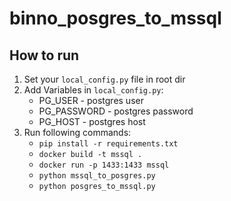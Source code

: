 # binno_posgres_to_mssql
## How to run
1. Set your ```local_config.py``` file in root dir
2. Add Variables in ```local_config.py```:
   - PG_USER - postgres user
   - PG_PASSWORD - postgres password
   - PG_HOST - postgres host
3. Run following commands:
   - ```pip install -r requirements.txt```
   - ```docker build -t mssql .```
   - ```docker run -p 1433:1433 mssql```
   - ```python mssql_to_posgres.py```
   - ```python posgres_to_mssql.py```
